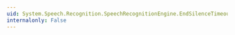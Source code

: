 ```yaml
---
uid: System.Speech.Recognition.SpeechRecognitionEngine.EndSilenceTimeout
internalonly: False
---
```

